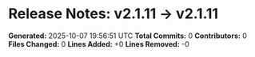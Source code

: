 # Release Notes: v2.1.11 → v2.1.11

**Generated:** 2025-10-07 19:56:51 UTC
**Total Commits:** 0
**Contributors:** 0
**Files Changed:** 0
**Lines Added:** +0
**Lines Removed:** -0

